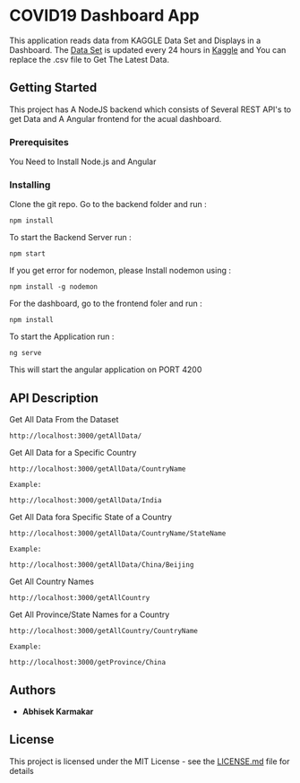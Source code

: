 # COVID19 Dashboard App

This application reads data from KAGGLE Data Set and Displays in a Dashboard. The [Data Set](https://www.kaggle.com/imdevskp/corona-virus-report/data#) is updated every 24 hours in [Kaggle](https://www.kaggle.com/) and You can replace the .csv file to Get The Latest Data.

## Getting Started

This project has A NodeJS backend which consists of Several REST API's to get Data and A Angular frontend for the acual dashboard.

### Prerequisites

You Need to Install Node.js and Angular

### Installing

Clone the git repo. Go to the backend folder and run :
```
npm install
```
To start the Backend Server run : 
```
npm start
```
If you get error for nodemon, please Install nodemon using :
```
npm install -g nodemon
```

For the dashboard, go to the frontend foler and run :
```
npm install
```
To start the Application run : 
```
ng serve
```
This will start the angular application on PORT 4200

## API Description

Get All Data From the Dataset
```
http://localhost:3000/getAllData/
```

Get All Data for a Specific Country
```
http://localhost:3000/getAllData/CountryName

Example:

http://localhost:3000/getAllData/India
```
Get All Data fora Specific State of a Country
```
http://localhost:3000/getAllData/CountryName/StateName

Example:

http://localhost:3000/getAllData/China/Beijing

```

Get All Country Names
```
http://localhost:3000/getAllCountry
```

Get All Province/State Names for a Country
```
http://localhost:3000/getAllCountry/CountryName

Example:

http://localhost:3000/getProvince/China
```
## Authors

* **Abhisek Karmakar**


## License

This project is licensed under the MIT License - see the [LICENSE.md](LICENSE.md) file for details
